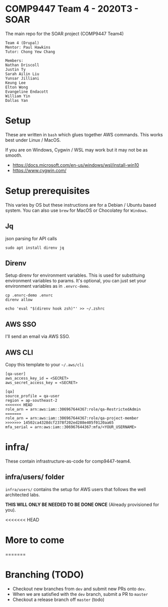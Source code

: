 # COMP9447 Team 4 - 2020T3 - SOAR

The main repo for the SOAR project (COMP9447 Team4)

```
Team 4 (Drupal)
Mentor: Paul Hawkins
Tutor: Chong Yew Chang

Members:
Nathan Driscoll
Justin Ty
Sarah Ailin Liu
Yunsar Jilliani
Keung Lee
Elton Wong
Evangeline Endacott
William Yin
Dallas Yan
```

# Setup

These are written in `bash` which glues together AWS commands. This works best under Linux / MacOS.

If you are on Windows, Cygwin / WSL may work but it may not be as smooth.

* https://docs.microsoft.com/en-us/windows/wsl/install-win10
* https://www.cygwin.com/


# Setup prerequisites

This varies by OS but these instructions are for a Debian / Ubuntu based system.
You can also use `brew` for MacOS or Chocolatey for `Windows`.

## Jq
json parsing for API calls

```
sudo apt install direnv jq
```

## Direnv
Setup direnv for environment variables. This is used for substituing environment variables to params.
It's optional, you can just set your environment variables as in `.envrc-demo`.
```
cp .envrc-demo .envrc
direnv allow

echo 'eval "$(direnv hook zsh)"' >> ~/.zshrc
```
## AWS SSO

I'll send an email via AWS SSO.

## AWS CLI

Copy this template to your `~/.aws/cli`

```
[qa-user]
aws_access_key_id = <SECRET>
aws_secret_access_key = <SECRET>

[qa]
source_profile = qa-user
region = ap-southeast-2
<<<<<<< HEAD
role_arn = arn:aws:iam::306967644367:role/qa-RestrictedAdmin
=======
role_arn = arn:aws:iam::306967644367:role/qa-project-member
>>>>>>> 14502ca4328dcf2378f202ed288e405f0120aa65
mfa_serial = arn:aws:iam::306967644367:mfa/<YOUR_USERNAME>
```

# infra/ 

These contain infrastructure-as-code for comp9447-team4.

## infra/users/ folder

`infra/users/` contains the setup for AWS users that follows the well architected labs.

**THIS WILL ONLY BE NEEDED TO BE DONE ONCE** (Already provisioned for you).


<<<<<<< HEAD
# More to come
=======
# Branching (TODO)

* Checkout new branches from `dev` and submit new PRs onto `dev`.
* When we are satisfied with the `dev` branch, submit a PR to `master`
* Checkout a release branch off `master` (todo)
